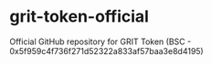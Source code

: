 # grit-token-official
Official GitHub repository for GRIT Token (BSC - 0x5f959c4f736f271d52322a833af57baa3e8d4195)
